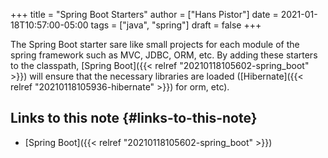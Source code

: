 +++
title = "Spring Boot Starters"
author = ["Hans Pistor"]
date = 2021-01-18T10:57:00-05:00
tags = ["java", "spring"]
draft = false
+++

The Spring Boot starter sare like small projects for each module of the spring framework such as MVC, JDBC, ORM, etc. By adding these starters to the classpath, [Spring Boot]({{< relref "20210118105602-spring_boot" >}}) will ensure that the necessary libraries are loaded ([Hibernate]({{< relref "20210118105936-hibernate" >}}) for orm, etc).


## Links to this note {#links-to-this-note}

-   [Spring Boot]({{< relref "20210118105602-spring_boot" >}})
